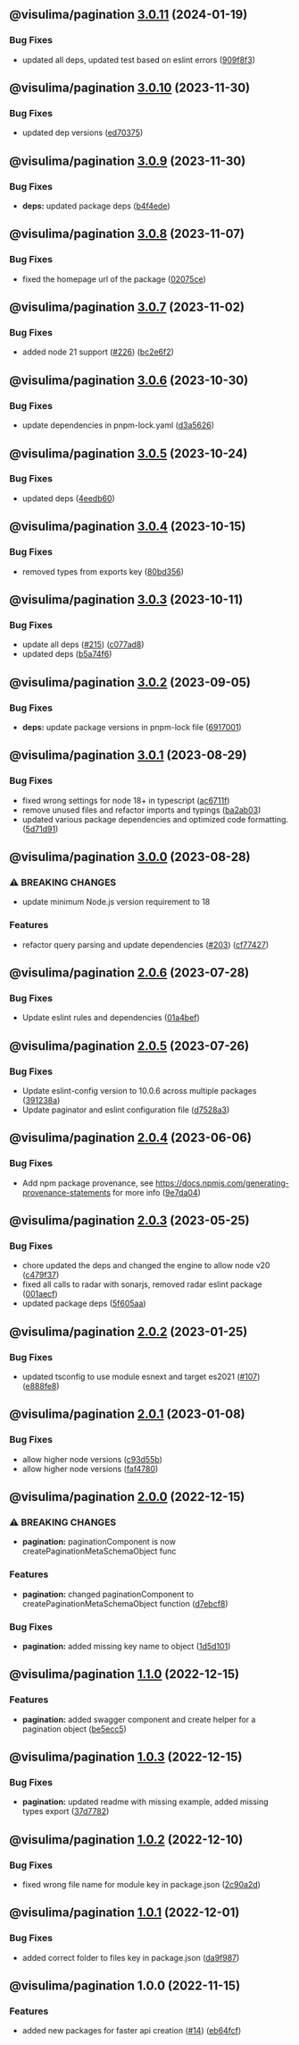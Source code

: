 ## @visulima/pagination [3.0.11](https://github.com/visulima/visulima/compare/@visulima/pagination@3.0.10...@visulima/pagination@3.0.11) (2024-01-19)


### Bug Fixes

* updated all deps, updated test based on eslint errors ([909f8f3](https://github.com/visulima/visulima/commit/909f8f384804d7ef140354ab44f867532dbc9847))

## @visulima/pagination [3.0.10](https://github.com/visulima/visulima/compare/@visulima/pagination@3.0.9...@visulima/pagination@3.0.10) (2023-11-30)


### Bug Fixes

* updated dep versions ([ed70375](https://github.com/visulima/visulima/commit/ed7037584477dbda4a8a6405a1104876e8a6c703))

## @visulima/pagination [3.0.9](https://github.com/visulima/visulima/compare/@visulima/pagination@3.0.8...@visulima/pagination@3.0.9) (2023-11-30)


### Bug Fixes

* **deps:** updated package deps ([b4f4ede](https://github.com/visulima/visulima/commit/b4f4eded7bbded62b341ade0017ab357336f3af2))

## @visulima/pagination [3.0.8](https://github.com/visulima/visulima/compare/@visulima/pagination@3.0.7...@visulima/pagination@3.0.8) (2023-11-07)


### Bug Fixes

* fixed the homepage url of the package ([02075ce](https://github.com/visulima/visulima/commit/02075ce997d62c1caf79690b32dd2f931e64bebe))

## @visulima/pagination [3.0.7](https://github.com/visulima/visulima/compare/@visulima/pagination@3.0.6...@visulima/pagination@3.0.7) (2023-11-02)


### Bug Fixes

* added node 21 support ([#226](https://github.com/visulima/visulima/issues/226)) ([bc2e6f2](https://github.com/visulima/visulima/commit/bc2e6f2ca6652c11c9fde8d52912492b5fcc502e))

## @visulima/pagination [3.0.6](https://github.com/visulima/visulima/compare/@visulima/pagination@3.0.5...@visulima/pagination@3.0.6) (2023-10-30)


### Bug Fixes

* update dependencies in pnpm-lock.yaml ([d3a5626](https://github.com/visulima/visulima/commit/d3a5626d2c751c3e14f592db62b583b28046dcc7))

## @visulima/pagination [3.0.5](https://github.com/visulima/visulima/compare/@visulima/pagination@3.0.4...@visulima/pagination@3.0.5) (2023-10-24)


### Bug Fixes

* updated deps ([4eedb60](https://github.com/visulima/visulima/commit/4eedb604c4f78cf331195e2c053dc72e1c6cf9ad))

## @visulima/pagination [3.0.4](https://github.com/visulima/visulima/compare/@visulima/pagination@3.0.3...@visulima/pagination@3.0.4) (2023-10-15)


### Bug Fixes

* removed types from exports key ([80bd356](https://github.com/visulima/visulima/commit/80bd356659a45bd351a60870b0f380569c75e0c1))

## @visulima/pagination [3.0.3](https://github.com/visulima/visulima/compare/@visulima/pagination@3.0.2...@visulima/pagination@3.0.3) (2023-10-11)


### Bug Fixes

* update all deps ([#215](https://github.com/visulima/visulima/issues/215)) ([c077ad8](https://github.com/visulima/visulima/commit/c077ad88a8a9427831b077bb729edd5b7e590ee8))
* updated deps ([b5a74f6](https://github.com/visulima/visulima/commit/b5a74f6bb8d7bf133e1df39cc67a80f93b287d1e))

## @visulima/pagination [3.0.2](https://github.com/visulima/visulima/compare/@visulima/pagination@3.0.1...@visulima/pagination@3.0.2) (2023-09-05)


### Bug Fixes

* **deps:** update package versions in pnpm-lock file ([6917001](https://github.com/visulima/visulima/commit/69170010084f572f6f4609a68ab653c68e8cfe64))

## @visulima/pagination [3.0.1](https://github.com/visulima/visulima/compare/@visulima/pagination@3.0.0...@visulima/pagination@3.0.1) (2023-08-29)


### Bug Fixes

* fixed wrong settings for node 18+ in typescript ([ac6711f](https://github.com/visulima/visulima/commit/ac6711fd2b4fdc5506b03e3a6ae25bb983aa6ea3))
* remove unused files and refactor imports and typings ([ba2ab03](https://github.com/visulima/visulima/commit/ba2ab03d2d7aff5f49c4d6714a61b99706778f19))
* updated various package dependencies and optimized code formatting. ([5d71d91](https://github.com/visulima/visulima/commit/5d71d913e857b71a7b741abe848780aaa22d679f))

## @visulima/pagination [3.0.0](https://github.com/visulima/visulima/compare/@visulima/pagination@2.0.6...@visulima/pagination@3.0.0) (2023-08-28)


### ⚠ BREAKING CHANGES

* update minimum Node.js version requirement to 18

### Features

* refactor query parsing and update dependencies ([#203](https://github.com/visulima/visulima/issues/203)) ([cf77427](https://github.com/visulima/visulima/commit/cf7742795f970ebeeb5da22a82fd17750028ee87))

## @visulima/pagination [2.0.6](https://github.com/visulima/visulima/compare/@visulima/pagination@2.0.5...@visulima/pagination@2.0.6) (2023-07-28)


### Bug Fixes

* Update eslint rules and dependencies ([01a4bef](https://github.com/visulima/visulima/commit/01a4beff467091ac2d2fc6f342d274d282391842))

## @visulima/pagination [2.0.5](https://github.com/visulima/visulima/compare/@visulima/pagination@2.0.4...@visulima/pagination@2.0.5) (2023-07-26)


### Bug Fixes

* Update eslint-config version to 10.0.6 across multiple packages ([391238a](https://github.com/visulima/visulima/commit/391238ab4d00335e4ad47d7b705960d0af9a5412))
* Update paginator and eslint configuration file ([d7528a3](https://github.com/visulima/visulima/commit/d7528a3dcd73aa241de2f92d8871e1995da84a08))

## @visulima/pagination [2.0.4](https://github.com/visulima/visulima/compare/@visulima/pagination@2.0.3...@visulima/pagination@2.0.4) (2023-06-06)


### Bug Fixes

* Add npm package provenance, see https://docs.npmjs.com/generating-provenance-statements for more info ([9e7da04](https://github.com/visulima/visulima/commit/9e7da0491584e16a806fc7575c00080f192ec15e))

## @visulima/pagination [2.0.3](https://github.com/visulima/visulima/compare/@visulima/pagination@2.0.2...@visulima/pagination@2.0.3) (2023-05-25)


### Bug Fixes

* chore updated the deps and changed the engine to allow node v20 ([c479f37](https://github.com/visulima/visulima/commit/c479f373550886c6c79c7d525a3aead82daf078b))
* fixed all calls to radar with sonarjs, removed radar eslint package ([001aecf](https://github.com/visulima/visulima/commit/001aecf78dde134bade44f382698d52eedbd3bbe))
* updated package deps ([5f605aa](https://github.com/visulima/visulima/commit/5f605aab74a7c1f4cbdfe4502363e36d57716921))

## @visulima/pagination [2.0.2](https://github.com/visulima/visulima/compare/@visulima/pagination@2.0.1...@visulima/pagination@2.0.2) (2023-01-25)


### Bug Fixes

* updated tsconfig to use module esnext and target es2021 ([#107](https://github.com/visulima/visulima/issues/107)) ([e888fe8](https://github.com/visulima/visulima/commit/e888fe8d15c99453a3c04f2cf9d2f6c69c158648))

## @visulima/pagination [2.0.1](https://github.com/visulima/visulima/compare/@visulima/pagination@2.0.0...@visulima/pagination@2.0.1) (2023-01-08)


### Bug Fixes

* allow higher node versions ([c93d55b](https://github.com/visulima/visulima/commit/c93d55b80135282235e933da52d9c88ade3073a8))
* allow higher node versions ([faf4780](https://github.com/visulima/visulima/commit/faf478069f3508249db22ed2171ddee4fa380122))

## @visulima/pagination [2.0.0](https://github.com/visulima/visulima/compare/@visulima/pagination@1.1.0...@visulima/pagination@2.0.0) (2022-12-15)


### ⚠ BREAKING CHANGES

* **pagination:** paginationComponent is now createPaginationMetaSchemaObject func

### Features

* **pagination:** changed  paginationComponent to createPaginationMetaSchemaObject function ([d7ebcf8](https://github.com/visulima/visulima/commit/d7ebcf893fadae9b02b5be4ea962b2cea549e7d3))


### Bug Fixes

* **pagination:** added missing key name to object ([1d5d101](https://github.com/visulima/visulima/commit/1d5d101dc9a10381206d70d4098cac0649107a20))

## @visulima/pagination [1.1.0](https://github.com/visulima/visulima/compare/@visulima/pagination@1.0.3...@visulima/pagination@1.1.0) (2022-12-15)


### Features

* **pagination:** added swagger component and create helper for a pagination object ([be5ecc5](https://github.com/visulima/visulima/commit/be5ecc5744015a6536e204353681842fe0d79d26))

## @visulima/pagination [1.0.3](https://github.com/visulima/visulima/compare/@visulima/pagination@1.0.2...@visulima/pagination@1.0.3) (2022-12-15)


### Bug Fixes

* **pagination:** updated readme with missing example, added missing types export ([37d7782](https://github.com/visulima/visulima/commit/37d77829cef00277f09b847a8b429a53a96c0522))

## @visulima/pagination [1.0.2](https://github.com/visulima/visulima/compare/@visulima/pagination@1.0.1...@visulima/pagination@1.0.2) (2022-12-10)


### Bug Fixes

* fixed wrong file name for module key in package.json ([2c90a2d](https://github.com/visulima/visulima/commit/2c90a2d75848a159bc33dc58f303af36ee127570))

## @visulima/pagination [1.0.1](https://github.com/visulima/visulima/compare/@visulima/pagination@1.0.0...@visulima/pagination@1.0.1) (2022-12-01)


### Bug Fixes

* added correct folder to files key in package.json ([da9f987](https://github.com/visulima/visulima/commit/da9f9871462a0b2663046cde5f05e9a90df4c496))

## @visulima/pagination 1.0.0 (2022-11-15)


### Features

* added new packages for faster api creation ([#14](https://github.com/visulima/visulima/issues/14)) ([eb64fcf](https://github.com/visulima/visulima/commit/eb64fcf33f2a75ea48262ad6e71f80e159a93972))
